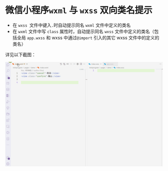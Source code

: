 # 微信小程序`wxml` 与 `wxss` 双向类名提示

- 在 `wxss `文件中键入`.`时自动提示同名 `wxml` 文件中定义的类名
- 在 `wxml` 文件中写 `class` 属性时，自动提示同名 `wxss` 文件中定义的类名（包括全局 `app.wxss` 和 wxss 中通过`@import` 引入的其它 wxss 文件中的定义的类名）

详见以下截图：

![](./screenshots.gif)

